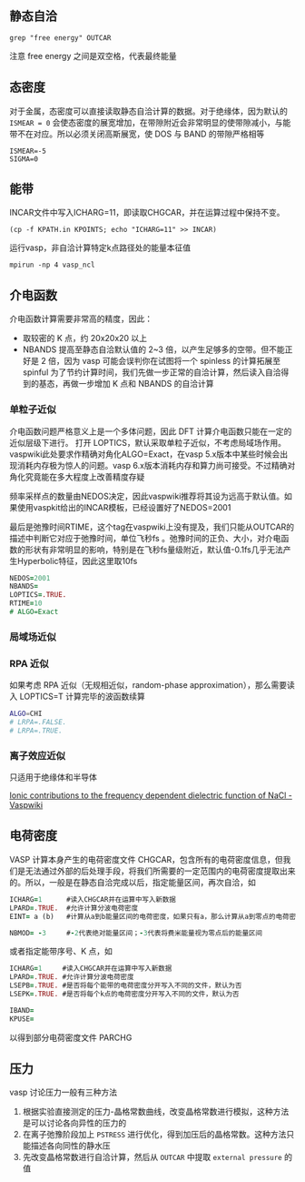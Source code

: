 ## 静态自洽

```
grep "free energy" OUTCAR
```

注意 free energy 之间是双空格，代表最终能量

## 态密度

对于金属，态密度可以直接读取静态自洽计算的数据。对于绝缘体，因为默认的 `ISMEAR = 0` 会使态密度的展宽增加，在带隙附近会非常明显的使带隙减小，与能带不在对应。所以必须关闭高斯展宽，使 DOS 与 BAND 的带隙严格相等
```
ISMEAR=-5
SIGMA=0
```

## 能带
INCAR文件中写入ICHARG=11，即读取CHGCAR，并在运算过程中保持不变。

```
(cp -f KPATH.in KPOINTS; echo "ICHARG=11" >> INCAR) 
```

运行vasp，非自洽计算特定k点路径处的能量本征值

```
mpirun -np 4 vasp_ncl
```

## 介电函数

介电函数计算需要非常高的精度，因此：
- 取较密的 K 点，约 20x20x20 以上
- NBANDS 提高至静态自洽默认值的 2\~3 倍，以产生足够多的空带。但不能正好是 2 倍，因为 vasp 可能会误判你在试图将一个 spinless 的计算拓展至 spinful
为了节约计算时间，我们先做一步正常的自洽计算，然后读入自洽得到的基态，再做一步增加 K 点和 NBANDS 的自洽计算
### 单粒子近似

介电函数问题严格意义上是一个多体问题，因此 DFT 计算介电函数只能在一定的近似层级下进行。
打开 LOPTICS，默认采取单粒子近似，不考虑局域场作用。
vaspwiki此处要求作精确对角化ALGO=Exact，在vasp 5.x版本中某些时候会出现消耗内存极为惊人的问题。vasp 6.x版本消耗内存和算力尚可接受。不过精确对角化究竟能在多大程度上改善精度存疑

频率采样点的数量由NEDOS决定，因此vaspwiki推荐将其设为远高于默认值。如果使用vaspkit给出的INCAR模板，已经设置好了NEDOS=2001

最后是弛豫时间RTIME，这个tag在vaspwiki上没有提及，我们只能从OUTCAR的描述中判断它对应于弛豫时间，单位飞秒fs 。弛豫时间的正负、大小，对介电函数的形状有非常明显的影响，特别是在飞秒fs量级附近，默认值-0.1fs几乎无法产生Hyperbolic特征，因此这里取10fs

```fortran
NEDOS=2001
NBANDS=
LOPTICS=.TRUE.
RTIME=10
# ALGO=Exact
```

### 局域场近似

### RPA 近似 

如果考虑 RPA 近似（无规相近似，random-phase approximation），那么需要读入 LOPTICS=T 计算完毕的波函数续算

```bash
ALGO=CHI
# LRPA=.FALSE.
# LRPA=.TRUE.
```

### 离子效应近似

只适用于绝缘体和半导体

[Ionic contributions to the frequency dependent dielectric function of NaCl - Vaspwiki](https://www.vasp.at/wiki/index.php/Ionic_contributions_to_the_frequency_dependent_dielectric_function_of_NaCl "Ionic contributions to the frequency dependent dielectric function of NaCl - Vaspwiki")

## 电荷密度

VASP 计算本身产生的电荷密度文件 CHGCAR，包含所有的电荷密度信息，但我们是无法通过外部的后处理手段，将我们所需要的一定范围内的电荷密度提取出来的。所以，一般是在静态自洽完成以后，指定能量区间，再次自洽，如 
``` fortran
ICHARG=1      #读入CHGCAR并在运算中写入新数据
LPARD=.TRUE.  #允许计算分波电荷密度
EINT= a (b)   #计算从a到b能量区间的电荷密度，如果只有a，那么计算从a到零点的电荷密度

NBMOD= -3     #-2代表绝对能量区间；-3代表将费米能量视为零点后的能量区间
```
或者指定能带序号、K 点，如
```fortran
ICHARG=1     #读入CHGCAR并在运算中写入新数据
LPARD=.TRUE. #允许计算分波电荷密度
LSEPB=.TRUE. #是否将每个能带的电荷密度分开写入不同的文件，默认为否
LSEPK=.TRUE. #是否将每个k点的电荷密度分开写入不同的文件，默认为否

IBAND=
KPUSE=
```

以得到部分电荷密度文件 PARCHG

## 压力
vasp 讨论压力一般有三种方法
1. 根据实验直接测定的压力-晶格常数曲线，改变晶格常数进行模拟，这种方法是可以讨论各向异性的压力的
2. 在离子弛豫阶段加上 `PSTRESS` 进行优化，得到加压后的晶格常数。这种方法只能描述各向同性的静水压
3. 先改变晶格常数进行自洽计算，然后从 `OUTCAR` 中提取 `external pressure` 的值